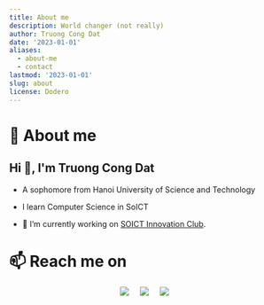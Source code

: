 ```yaml
---
title: About me
description: World changer (not really)
author: Truong Cong Dat
date: '2023-01-01'
aliases:
  - about-me
  - contact
lastmod: '2023-01-01'
slug: about
license: Dodero
---
```


# 🔭 About me
<h2>Hi 👋, I'm Truong Cong Dat</h2>

- <p>A sophomore from Hanoi University of Science and Technology</p>
- <p>I learn Computer Science in SoICT</p>
- <p>🔭 I’m currently working on <a href="https://github.com/SOICTInnovationClub">SOICT Innovation Club</a>.</p>

# 📫 Reach me on
<p align="center">
  <a target="_blank"href="https://www.linkedin.com/in/%C4%91%E1%BA%A1t-tr%C6%B0%C6%A1ng-c%C3%B4ng-88641a237/"><img src="https://img.shields.io/badge/linkedin-%230077B5.svg?&style=for-the-badge&logo=linkedin&logoColor=white" /></a>&nbsp;&nbsp;&nbsp;&nbsp;
  <a target="_blank"href="https://www.facebook.com/dat.130503"><img src="https://img.shields.io/badge/Facebook-1877F2?style=for-the-badge&logo=facebook&logoColor=white" /></a>&nbsp;&nbsp;&nbsp;&nbsp;
  <a href="mailto:truongcongdat0941118736@gmail.com"><img src="https://img.shields.io/badge/gmail-%23D14836.svg?&style=for-the-badge&logo=gmail&logoColor=white" /></a>&nbsp;&nbsp;&nbsp;&nbsp;
</p>